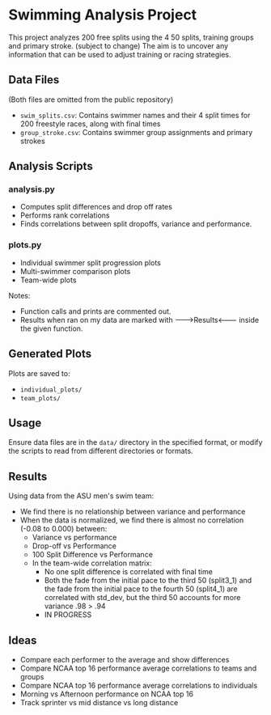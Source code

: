 
# Swimming Analysis Project

This project analyzes 200 free splits using the 4 50 splits, training groups and primary stroke. (subject to change)
The aim is to uncover any information that can be used to adjust training or racing strategies.

## Data Files
(Both files are omitted from the public repository)
- `swim_splits.csv`: Contains swimmer names and their 4 split times for 200 freestyle races, along with final times
- `group_stroke.csv`: Contains swimmer group assignments and primary strokes

## Analysis Scripts

### analysis.py
- Computes split differences and drop off rates
- Performs rank correlations
- Finds correlations between split dropoffs, variance and performance.

### plots.py 
- Individual swimmer split progression plots
- Multi-swimmer comparison plots
- Team-wide plots

Notes:
- Function calls and prints are commented out.
- Results when ran on my data are marked with --->Results<--- inside the given function.

## Generated Plots

Plots are saved to:
- `individual_plots/`
- `team_plots/`

## Usage
Ensure data files are in the `data/` directory in the specified format, or modify the scripts to read from different directories or formats.

## Results
Using data from the ASU men's swim team:

- We find there is no relationship between variance and performance
- When the data is normalized, we find there is almost no correlation (-0.08 to 0.000) between:
  - Variance vs performance
  - Drop-off vs Performance  
  - 100 Split Difference vs Performance
  - In the team-wide correlation matrix: 
    - No one split difference is correlated with final time
    - Both the fade from the initial pace to the third 50 (split3_1) 
    and the fade from the initial pace to the fourth 50 (split4_1) are 
    correlated with std_dev, but the third 50 accounts for more variance .98 > .94
    - IN PROGRESS

## Ideas
- Compare each performer to the average and show differences
- Compare NCAA top 16 performance average correlations to teams and groups
- Compare NCAA top 16 performance average correlations to individuals
- Morning vs Afternoon performance on NCAA top 16
- Track sprinter vs mid distance vs long distance